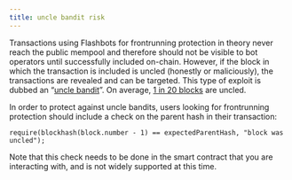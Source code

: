 ```yaml
---
title: uncle bandit risk
---
```


Transactions using Flashbots for frontrunning protection in theory never reach the public mempool and therefore should not be visible to bot operators until successfully included on-chain. However, if the block in which the transaction is included is uncled (honestly or maliciously), the transactions are revealed and can be targeted. This type of exploit is dubbed an “[uncle bandit](https://twitter.com/bertcmiller/status/1382673587715342339?s=20)”. On average, [1 in 20 blocks](https://ycharts.com/indicators/ethereum_uncle_rate) are uncled.

In order to protect against uncle bandits, users looking for frontrunning protection should include a check on the parent hash in their transaction:

```solidity
require(blockhash(block.number - 1) == expectedParentHash, "block was uncled");
```

Note that this check needs to be done in the smart contract that you are interacting with, and is not widely supported at this time.
